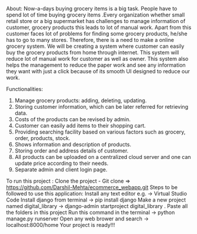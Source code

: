 About:
Now-a-days buying grocery items is a big task. People have to spend lot of time buying
grocery items .Every organization whether small retail store or a big supermarket has
challenges to manage information of customer, grocery products this leads to lot of
manual work. Apart from this customer faces lot of problems for finding some grocery
products, he/she has to go to many stores.
Therefore, there is a need to make a online grocery system. We will be creating a
system where customer can easily buy the grocery products from home through
internet. This system will reduce lot of manual work for customer as well as owner.
This system also helps the management to reduce the paper work and see any
information they want with just a click because of its smooth UI designed to reduce our
work.

Functionalities:
1.	Manage grocery products: adding, deleting, updating.
2.	Storing customer information, which can be later referred for retrieving data.
3.	Costs of the products can be revised by admin.
4.	Customer can easily add items to their shopping cart.
5.	Providing searching facility based on various factors such as grocery, order, products, stock.
6.	Shows information and description of products.
7.	Storing order and address details of customer.
8.	All products can be uploaded on a centralized cloud server and one can update price according to their needs.
9.	Separate admin and client login page.

To run this project :
Clone the project -
  Git clone => https://github.com/Darshil-Mehta/ecommerce_webapp.git
  Steps to be followed to use this application:
    Install any text editor e.g. -> Virtual Studio Code
    Install django from terminal -> pip install django
    Make a new project named digital_library -> django-admin startproject digital_library .
    Paste all the folders in this project
    Run this command in the terminal -> python manage.py runserver
    Open any web brower and search -> localhost:8000/home
    Your project is ready!!!
